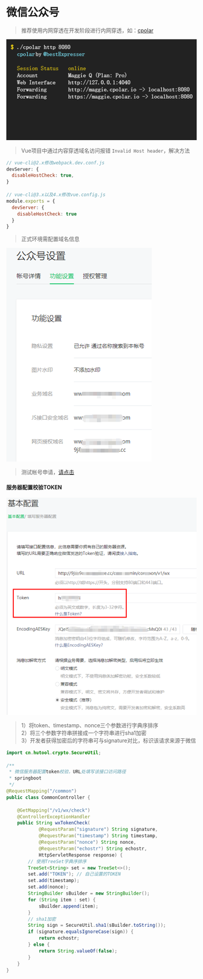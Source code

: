 # 微信公众号

> 推荐使用内网穿透在开发阶段进行内网穿透，如：[cpolar](https://www.cpolar.com/)  

![cpolar](../assets/wx-mp-1.png)

> Vue项目中通过内容穿透域名访问报错 ```Invalid Host header```，解决方法  

```javascript
// vue-cli@2.x修改webpack.dev.conf.js
devServer: {
  disableHostCheck: true,
}

// vue-cli@3.x以及4.x修改vue.config.js
module.exports = {
  devServer: {
    disableHostCheck: true
  }
}
```

> 正式环境需配置域名信息  

![公众号设置-功能设置](../assets/wx-mp-2.png)

> 测试帐号申请，[请点击](https://mp.weixin.qq.com/debug/cgi-bin/sandbox?t=sandbox/login)  

#### 服务器配置校验TOKEN

![服务器配置](../assets/wx-mp-3.png)

> 1）将token、timestamp、nonce三个参数进行字典序排序  
> 2）将三个参数字符串拼接成一个字符串进行sha1加密  
> 3）开发者获得加密后的字符串可与signature对比，标识该请求来源于微信  

```java
import cn.hutool.crypto.SecureUtil;

/**
 * 微信服务器配置token校验，URL处填写该接口访问路径
 * springboot
 */
@RequestMapping("/common")
public class CommonController {

    @GetMapping("/v1/wx/check")
    @ControllerExceptionHandler
    public String wxTokenCheck(
            @RequestParam("signature") String signature,
            @RequestParam("timestamp") String timestamp,
            @RequestParam("nonce") String nonce,
            @RequestParam("echostr") String echostr,
            HttpServletResponse response) {
        // 使用TreeSet字典序排序
        TreeSet<String> set = new TreeSet<>();
        set.add("TOKEN"); // 自己设置的TOKEN
        set.add(timestamp);
        set.add(nonce);
        StringBuilder sBuilder = new StringBuilder();
        for (String item : set) {
            sBuilder.append(item);
        }
        // sha1加密
        String sign = SecureUtil.sha1(sBuilder.toString());
        if (signature.equalsIgnoreCase(sign)) {
            return echostr;
        } else {
            return String.valueOf(false);
        }
    }
}
```